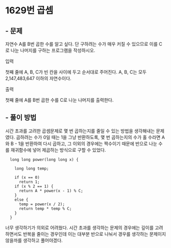 # 1629번 곱셈
## - 문제
자연수 A를 B번 곱한 수를 알고 싶다. 단 구하려는 수가 매우 커질 수 있으므로 이를 C로 나눈 나머지를 구하는 프로그램을 작성하시오.

입력

첫째 줄에 A, B, C가 빈 칸을 사이에 두고 순서대로 주어진다. A, B, C는 모두 2,147,483,647 이하의 자연수이다.

출력

첫째 줄에 A를 B번 곱한 수를 C로 나눈 나머지를 출력한다.

## - 풀이 방법
시간 초과를 고려한 곱셈문제로 몇 번 곱하는지를 줄일 수 있는 방법을 생각해내는 문제였다. 곱하려는 수가 0일 때는 1을 그냥 반환하도록, 몇 번 곱하는지의 수가 홀 수라면 A와 B - 1을 반환하여 다시 곱하고, 그 이외의 경우에는 짝수이기 때문에 반으로 나눈 수를 재귀함수에 넣어 제곱하는 방식으로 구할 수 있었다.

      long long power(long long x) {

        long long temp;

        if (x == 0)
          return 1;
        if (x % 2 == 1) {
          return A * power(x - 1) % C;
        }
        else {
          temp = power(x / 2);
          return temp * temp % C;
        }
      }
      
너무 생각하기가 의외로 어려웠다. 시간 초과를 생각하는 문제의 경우에는 깊이를 고려하면서도 반복을 줄이는 경우인데 이는 대부분 반으로 나눠서 경우를 생각하는 문제이지 않을까를 생각하고 풀어야겠다. 
